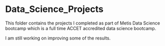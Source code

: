# Data_Science_Projects

This folder contains the projects I completed as part of Metis Data Science bootcamp which is a full time ACCET accredited data science bootcamp.

I am still working on improving some of the results.

